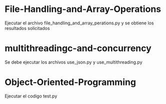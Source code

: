 # File-Handling-and-Array-Operations

Ejecutar el archivo file_handling_and_array_perations.py y se obtiene los resultados solicitados

# multithreadingc-and-concurrency
Se debe ejecutar los archivos use_json.py y use_multithreading.py


# Object-Oriented-Programming

Ejecutar el codigo test.py